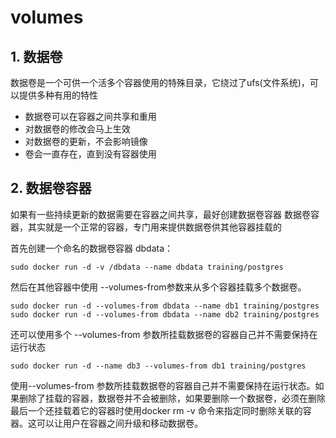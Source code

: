 # volumes

## 1. 数据卷

数据卷是一个可供一个活多个容器使用的特殊目录，它绕过了ufs(文件系统)，可以提供多种有用的特性  
- 数据卷可以在容器之间共享和重用
- 对数据卷的修改会马上生效
- 对数据卷的更新，不会影响镜像
- 卷会一直存在，直到没有容器使用

## 2. 数据卷容器  

如果有一些持续更新的数据需要在容器之间共享，最好创建数据卷容器
数据卷容器，其实就是一个正常的容器，专门用来提供数据卷供其他容器挂载的

首先创建一个命名的数据卷容器 dbdata：
```
sudo docker run -d -v /dbdata --name dbdata training/postgres
```
然后在其他容器中使用 --volumes-from参数来从多个容器挂载多个数据卷。
```
sudo docker run -d --volumes-from dbdata --name db1 training/postgres
sudo docker run -d --volumes-from dbdata --name db2 training/postgres
```

还可以使用多个 --volumes-from 参数所挂载数据卷的容器自己并不需要保持在运行状态
```
sudo docker run -d --name db3 --volumes-from db1 training/postgres
```

使用--volumes-from 参数所挂载数据卷的容器自己并不需要保持在运行状态。如果删除了挂载的容器，数据卷并不会被删除，如果要删除一个数据卷，必须在删除最后一个还挂载着它的容器时使用docker rm -v 命令来指定同时删除关联的容器。这可以让用户在容器之间升级和移动数据卷。
